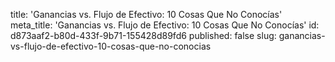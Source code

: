 title: 'Ganancias vs. Flujo de Efectivo: 10 Cosas Que No Conocías'
meta_title: 'Ganancias vs. Flujo de Efectivo: 10 Cosas Que No Conocías'
id: d873aaf2-b80d-433f-9b71-155428d89fd6
published: false
slug: ganancias-vs-flujo-de-efectivo-10-cosas-que-no-conocias
